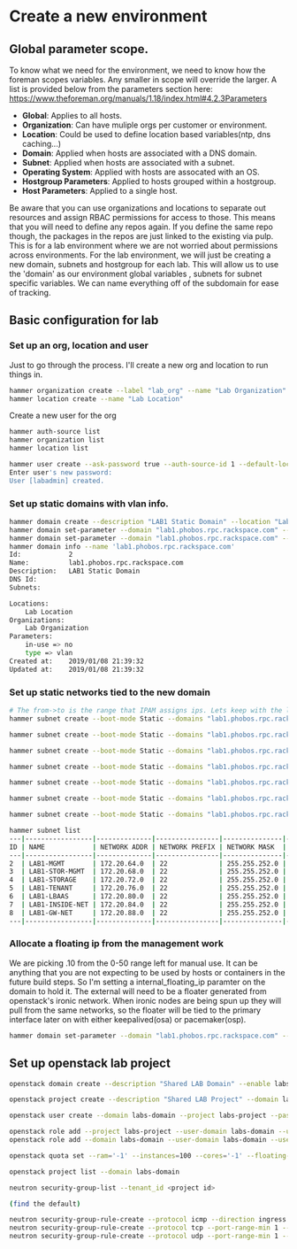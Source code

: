 # Create a new environment

## Global parameter scope.

To know what we need for the environment, we need to know how the foreman scopes
variables.  Any smaller in scope will override the larger.  A list is provided 
below from the parameters section here: https://www.theforeman.org/manuals/1.18/index.html#4.2.3Parameters

* **Global**: Applies to all hosts.
* **Organization**: Can have muliple orgs per customer or environment.
* **Location**: Could be used to define location based variables(ntp, dns caching...)
* **Domain**: Applied when hosts are associated with a DNS domain.
* **Subnet**: Applied when hosts are associated with a subnet.
* **Operating System**: Applied with hosts are assocated with an OS.
* **Hostgroup Parameters**: Applied to hosts grouped within a hostgroup.
* **Host Parameters**: Applied to a single host.

Be aware that you can use organizations and locations to separate out resources and assign
RBAC permissions for access to those.  This means that you will need to define any repos
again.  If you define the same repo though, the packages in the repos are just linked to
the existing via pulp. This is for a lab environment where we are not worried about permissions
across environments.  For the lab environment, we will just be creating a new domain, subnets and
hostgroup for each lab.  This will allow us to use the 'domain' as our environment global variables
, subnets for subnet specific variables.  We can name everything off of the subdomain for ease of
tracking.



## Basic configuration for lab


### Set up an org, location and user

Just to go through the process.  I'll create a new org and location to run things in.

```bash
hammer organization create --label "lab_org" --name "Lab Organization"
hammer location create --name "Lab Location"
```

Create a new user for the org
```bash
hammer auth-source list
hammer organization list
hammer location list

hammer user create --ask-password true --auth-source-id 1 --default-location "Lab Location" --default-organization "Lab Organization" --description "Lab Admin"  --login labadmin --mail test@example.com --organization-id 3 --location-id 4 --admin true
Enter user's new password: 
User [labadmin] created.

```


### Set up static domains with vlan info.

```bash
hammer domain create --description "LAB1 Static Domain" --location "Lab Location" --name "lab1.phobos.rpc.rackspace.com" --organization "Lab Organization"
hammer domain set-parameter --domain "lab1.phobos.rpc.rackspace.com" --name "type" --value "vlan"
hammer domain set-parameter --domain "lab1.phobos.rpc.rackspace.com" --name "in-use" --value "no"
hammer domain info --name 'lab1.phobos.rpc.rackspace.com'
Id:            2
Name:          lab1.phobos.rpc.rackspace.com
Description:   LAB1 Static Domain
DNS Id:        
Subnets:       

Locations:     
    Lab Location
Organizations: 
    Lab Organization
Parameters:    
    in-use => no
    type => vlan
Created at:    2019/01/08 21:39:32
Updated at:    2019/01/08 21:39:32

```


### Set up static networks tied to the new domain


```bash
# The from->to is the range that IPAM assigns ips. Lets keep with the lower part of the range to make the openstack config easier.
hammer subnet create --boot-mode Static --domains "lab1.phobos.rpc.rackspace.com" --from 172.20.64.50 --to 172.20.64.255 --gateway 172.20.64.1 --ipam "Internal DB" --location "Lab Location" --mask "255.255.252.0" --network "172.20.64.0" --network-type "IPv4" --organization "Lab Organization" --name "LAB1-MGMT" --vlanid 289 --description "LAB1 management network with static VLANs"

hammer subnet create --boot-mode Static --domains "lab1.phobos.rpc.rackspace.com" --from 172.20.68.50 --to 172.20.68.255 --gateway 172.20.68.1 --ipam "Internal DB" --location "Lab Location" --mask "255.255.252.0" --network "172.20.68.0" --network-type "IPv4" --organization "Lab Organization" --name "LAB1-STOR-MGMT" --vlanid 290 --description "LAB1 storage management network with static VLANs"

hammer subnet create --boot-mode Static --domains "lab1.phobos.rpc.rackspace.com" --from 172.20.72.50 --to 172.20.72.255 --gateway 172.20.72.1 --ipam "Internal DB" --location "Lab Location" --mask "255.255.252.0" --network "172.20.72.0" --network-type "IPv4" --organization "Lab Organization" --name "LAB1-STORAGE" --vlanid 291 --description "LAB1 storage network with static VLANs"

hammer subnet create --boot-mode Static --domains "lab1.phobos.rpc.rackspace.com" --from 172.20.76.50 --to 172.20.76.255 --gateway 172.20.76.1 --ipam "Internal DB" --location "Lab Location" --mask "255.255.252.0" --network "172.20.76.0" --network-type "IPv4" --organization "Lab Organization" --name "LAB1-TENANT" --vlanid 292 --description "LAB1 tenant network with static VLANs"

hammer subnet create --boot-mode Static --domains "lab1.phobos.rpc.rackspace.com" --from 172.20.80.50 --to 172.20.80.255 --gateway 172.20.80.1 --ipam "Internal DB" --location "Lab Location" --mask "255.255.252.0" --network "172.20.80.0" --network-type "IPv4" --organization "Lab Organization" --name "LAB1-LBAAS" --vlanid 293 --description "LAB1 lbaas network with static VLANs"

hammer subnet create --boot-mode Static --domains "lab1.phobos.rpc.rackspace.com" --from 172.20.84.50 --to 172.20.84.255 --gateway 172.20.84.1 --ipam "Internal DB" --location "Lab Location" --mask "255.255.252.0" --network "172.20.84.0" --network-type "IPv4" --organization "Lab Organization" --name "LAB1-INSIDE-NET" --vlanid 294 --description "LAB1 inside net network with static VLANs"

hammer subnet create --boot-mode Static --domains "lab1.phobos.rpc.rackspace.com" --from 172.20.88.50 --to 172.20.88.255 --gateway 172.20.88.1 --ipam "Internal DB" --location "Lab Location" --mask "255.255.252.0" --network "172.20.88.0" --network-type "IPv4" --organization "Lab Organization" --name "LAB1-GW-NET" --vlanid 295 --description "LAB1 gateway net network with static VLANs"

hammer subnet list
---|-----------------|--------------|----------------|---------------|---------|----------
ID | NAME            | NETWORK ADDR | NETWORK PREFIX | NETWORK MASK  | VLAN ID | BOOT MODE
---|-----------------|--------------|----------------|---------------|---------|----------
2  | LAB1-MGMT       | 172.20.64.0  | 22             | 255.255.252.0 | 289     | Static   
3  | LAB1-STOR-MGMT  | 172.20.68.0  | 22             | 255.255.252.0 | 290     | Static   
4  | LAB1-STORAGE    | 172.20.72.0  | 22             | 255.255.252.0 | 291     | Static   
5  | LAB1-TENANT     | 172.20.76.0  | 22             | 255.255.252.0 | 292     | Static   
6  | LAB1-LBAAS      | 172.20.80.0  | 22             | 255.255.252.0 | 293     | Static   
7  | LAB1-INSIDE-NET | 172.20.84.0  | 22             | 255.255.252.0 | 294     | Static   
8  | LAB1-GW-NET     | 172.20.88.0  | 22             | 255.255.252.0 | 295     | Static   
---|-----------------|--------------|----------------|---------------|---------|----------

```


### Allocate a floating ip from the management work

We are picking .10 from the 0-50 range left for manual use. It can be anything that you
are not expecting to be used by hosts or containers in the future build steps. So I'm 
setting a internal_floating_ip paramter on the domain to hold it. The external will need
to be a floater generated from openstack's ironic network. When ironic nodes are being spun
up they will pull from the same networks, so the floater will be tied to the primary interface
later on with either keepalived(osa) or pacemaker(osp).

```bash
hammer domain set-parameter --domain "lab1.phobos.rpc.rackspace.com" --name "internal_floating_ip" --value "172.20.68.10"
```


## Set up openstack lab project

```bash
openstack domain create --description "Shared LAB Domain" --enable labs-domain

openstack project create --description "Shared LAB Project" --domain labs-domain labs-project

openstack user create --domain labs-domain --project labs-project --password-prompt --description 'LABS Domain Admin User' --enable labs-admin

openstack role add --project labs-project --user-domain labs-domain --user labs-admin admin
openstack role add --domain labs-domain --user-domain labs-domain --user labs-admin admin

openstack quota set --ram='-1' --instances=100 --cores='-1' --floating-ips=1 --gigabytes='-1' labs-project

openstack project list --domain labs-domain

neutron security-group-list --tenant_id <project id>

(find the default)

neutron security-group-rule-create --protocol icmp --direction ingress <project default security group id>
neutron security-group-rule-create --protocol tcp --port-range-min 1 --port-range-max 65535 --direction ingress <project default security group id>
neutron security-group-rule-create --protocol udp --port-range-min 1 --port-range-max 65535 --direction ingress <project default security group id>

```
